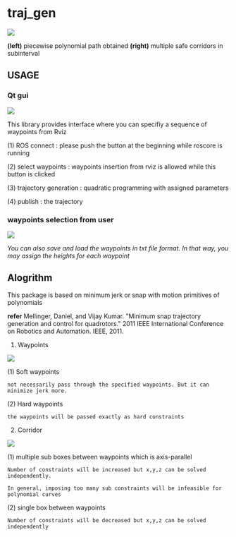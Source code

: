 # traj_gen 

<img src="https://github.com/icsl-Jeon/traj_gen/blob/master/img/intro.png"> 

**(left)** piecewise polynomial path obtained **(right)** multiple safe corridors in subinterval 

## USAGE 

### Qt gui
<img src="https://github.com/icsl-Jeon/traj_gen/blob/master/img/traj_gen.png"> 

This library provides interface where you can specifiy a sequence of waypoints from Rviz 

(1) ROS connect : please push the button at the beginning while roscore is running 

(2) select waypoints : waypoints insertion from rviz is allowed while this button is clicked 

(3) trajectory generation : quadratic programming with assigned parameters

(4) publish : the trajectory 



### waypoints selection from user
<img src="https://github.com/icsl-Jeon/traj_gen/blob/master/img/traj_gen-2.png"> 

*You can also save and load the waypoints in txt file format. In that way, you may assign the heights for each waypoint*

## Alogrithm 

This package is based on minimum jerk or snap with motion primitives of polynomials 

**refer**
Mellinger, Daniel, and Vijay Kumar. "Minimum snap trajectory generation and control for quadrotors." 2011 IEEE International Conference on Robotics and Automation. IEEE, 2011.

1. Waypoints 


<img src="https://github.com/icsl-Jeon/traj_gen/blob/master/img/hard_vs_soft.png"> 

(1) Soft waypoints

	not necessarily pass through the specified waypoints. But it can minimize jerk more.

(2) Hard waypoints
	
	the waypoints will be passed exactly as hard constraints 

2. Corridor
 
<img src="https://github.com/icsl-Jeon/traj_gen/blob/master/img/explain_corridor.png"> 

(1) multiple sub boxes between waypoints which is axis-parallel 
	
	Number of constraints will be increased but x,y,z can be solved independently.
	
	In general, imposing too many sub constraints will be infeasible for polynomial curves 

(2) single box between waypoints 

	Number of constraints will be decreased but x,y,z can be solved independently
	
	
 	

